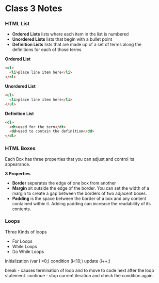 # Class 3 Notes

### HTML List

- **Ordered Lists** lists where each item in the list is numbered
- **Unordered Lists** lists that begin with a bullet point
- **Definition Lists** lists that are made up of a set of terms along the definitions for each of those terms

**Ordered List**

```html
<ol>
  <li>place line item here</li>
</ol>
```

**Unordered List**
```html
<ul>
  <li>place line item here</li>
</ul>
```

**Definition List**
```html
<dl>
  <dt>used for the term</dt>
  <dd>used to contain the definition</dd>
</dl>
```

### HTML Boxes

Each Box has three properties that you can adjust and control its appearance.

**3 Properties**

- **Border** seperates the edge of one box from another
- **Margin** sit outside the edge of the border. You can set the width of a margin to create a gap between the borders of two adjacent boxes.
- **Padding** is the space between the border of a box and any content contained within it. Adding padding can increase the readability of its contents.

### Loops

Three Kinds of loops
- For Loops 
- While Loops
- Do While Loops

initialization (var i =0;)
condition (i<10;)
update (i++;)

break - causes termination of loop and to move to code next after the loop statement.
continue - stop current iteration and check the condition again.